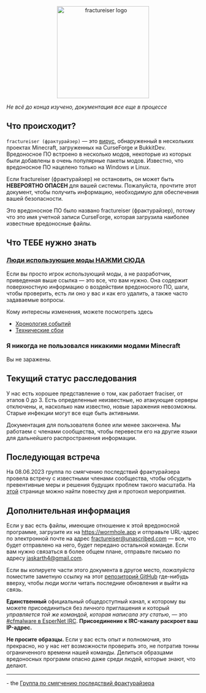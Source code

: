 <p align="center">
	<img src="docs/media/logo.svg" alt="fractureiser logo" height="240">
</p>

*Не всё до конца изучено, документация все еще в процессе*

## Что происходит?
`fractureiser (фрактурайзер)` — это [вирус](https://ru.wikipedia.org/wiki/%D0%9A%D0%BE%D0%BC%D0%BF%D1%8C%D1%8E%D1%82%D0%B5%D1%80%D0%BD%D1%8B%D0%B9_%D0%B2%D0%B8%D1%80%D1%83%D1%81), обнаруженный в нескольких проектах Minecraft, загруженных на CurseForge и BukkitDev. Вредоносное ПО встроено в несколько модов, некоторые из которых были добавлены в очень популярные пакеты модов. Известно, что вредоносное ПО нацелено только на Windows и Linux.

Если fractureiser (фрактурайзер) не остановить, он может быть **НЕВЕРОЯТНО ОПАСЕН** для вашей системы. Пожалуйста, прочтите этот документ, чтобы получить информацию, необходимую для обеспечения вашей безопасности.

Это вредоносное ПО было названо fractureiser (фрактурайзер), потому что это имя учетной записи CurseForge, которая загрузила наиболее известные вредоносные файлы.

## Что ТЕБЕ нужно знать

### [Люди использующие моды НАЖМИ СЮДА](docs/users.md)

Если вы просто игрок использующий моды, а не разработчик, приведенная выше ссылка — это все, что вам нужно. Она содержит поверхностную информацию о воздействии вредоносного ПО, шаги, чтобы проверить, есть ли оно у вас и как его удалить, а также часто задаваемые вопросы.

Кому интересны изменения, можете посмотреть здесь
* [Хронология событий](docs/timeline.md)
* [Технические сбои](docs/tech.md)

### Я никогда не пользовался никакими модами Minecraft
Вы не заражены.

## Текущий статус расследования
У нас есть хорошее представление о том, как работает fraciser, от этапов 0 до 3. 
Есть определенные неизвестные, но атакующие серверы отключены, и, насколько нам известно, новые заражения невозможны. 
Старые инфекции могут все еще быть активными.

Документация для пользователя более или менее закончена. Мы работаем с членами сообщества, чтобы перевести его на другие языки для дальнейшего распространения информации.

## Последующая встреча
На 08.06.2023 группа по смягчению последствий фрактурайзера провела встречу с известными членами сообщества, чтобы обсудить превентивные меры и решения будущих проблем такого масштаба. На [этой](https://github.com/fractureiser-investigation/fractureiser/blob/main/docs/2023-06-08-meeting.md) странице можно найти повестку дня и протокол мероприятия.

## Дополнительная информация

Если у вас есть файлы, имеющие отношение к этой вредоносной программе, загрузите их на https://wormhole.app и отправьте URL-адрес по электронной почте на адрес fractureiser@unascribed.com — все, что будет отправлено на него, будет передано остальной команде. Если вам нужно связаться в более общем плане, отправьте письмо по адресу jaskarth4@gmail.com.

Если вы копируете части этого документа в другое место, *пожалуйста* поместите заметную ссылку на этот [репозиторий GitHub](https://github.com/fractureiser-investigation/fractureiser) где-нибудь вверху, чтобы люди могли читать последние обновления и выйти на связь.

**Единственный** официальный общедоступный канал, к которому вы можете присоединиться без личного приглашения и который *управляется той же командой, которая написала эту статью*, — это [#cfmalware в EsperNet IRC](https://webchat.esper.net/?channels=malware). **Присоединение к IRC-каналу раскроет ваш IP-адрес.**

**Не просите образцы.** Если у вас есть опыт и полномочия, это прекрасно, но у нас нет возможности проверить это, не потратив тонны ограниченного времени нашей команды. Делиться образцами вредоносных программ опасно даже среди людей, которые знают, что делают.

---

\- the [Группа по смягчению последствий фрактурайзера](docs/credits.md)
